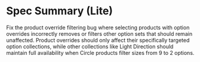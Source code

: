 # Spec Summary (Lite)

Fix the product override filtering bug where selecting products with option overrides incorrectly removes or filters other option sets that should remain unaffected. Product overrides should only affect their specifically targeted option collections, while other collections like Light Direction should maintain full availability when Circle products filter sizes from 9 to 2 options.